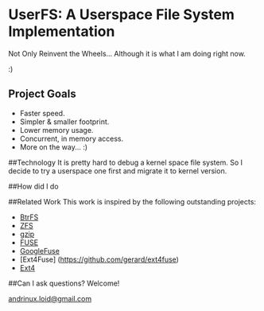 # UserFS: A Userspace File System Implementation 


Not Only Reinvent the Wheels... 
Although it is what I am doing right now.

:)


## Project Goals
* Faster speed.
* Simpler & smaller footprint.
* Lower memory usage.
* Concurrent, in memory access.
* More on the way... :)

##Technology
It is pretty hard to debug a kernel space file system. So I decide to try a userspace one first and migrate it to kernel version.


##How did I do

##Related Work
This work is inspired by the following outstanding projects:
- [BtrFS](https://btrfs.wiki.kernel.org/index.php/Main_Page)
- [ZFS](https://github.com/zfsonlinux/zfs)
- [gzip](http://www.gzip.org/)
- [FUSE](http://fuse.sourceforge.net/)
- [GoogleFuse](https://code.google.com/p/fusecompress/)
- [Ext4Fuse] (https://github.com/gerard/ext4fuse)
- [Ext4](https://github.com/torvalds/linux/tree/master/fs/ext4)

##Can I ask questions?
Welcome! 

andrinux.loid@gmail.com
